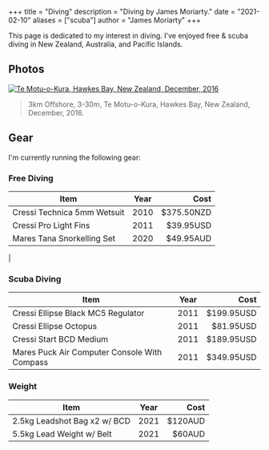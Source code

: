 +++
title = "Diving"
description = "Diving by James Moriarty."
date = "2021-02-10"
aliases = ["scuba"]
author = "James Moriarty"
+++

This page is dedicated to my interest in diving. I've enjoyed free & scuba diving in New Zealand, Australia, and Pacific Islands.

## Photos

[![Te Motu-o-Kura, Hawkes Bay, New Zealand, December, 2016](/images/diving.jpg)](/images/diving.jpg)

> 3km Offshore, 3-30m, Te Motu-o-Kura, Hawkes Bay, New Zealand, December, 2016.

## Gear

I'm currently running the following gear:

### Free Diving

| Item                         | Year | Cost       |
| ---------------------------- |:----:| ----------:|
| Cressi Technica 5mm Wetsuit  | 2010 | $375.50NZD |
| Cressi Pro Light Fins        | 2011 | $39.95USD  |
| Mares Tana Snorkelling Set   | 2020 | $49.95AUD  |
|                              

### Scuba Diving

| Item                                         | Year | Cost       |
| -------------------------------------------- |:----:| ----------:|
| Cressi Ellipse Black MC5 Regulator           | 2011 | $199.95USD |
| Cressi Ellipse Octopus                       | 2011 | $81.95USD  |
| Cressi Start BCD Medium                      | 2011 | $189.95USD |
| Mares Puck Air Computer Console With Compass | 2011 | $349.95USD |

### Weight

| Item                         | Year | Cost    |
| -----------------------------|:----:| -------:|
| 2.5kg Leadshot Bag x2 w/ BCD | 2021 | $120AUD |
| 5.5kg Lead Weight w/ Belt    | 2021 | $60AUD  |
